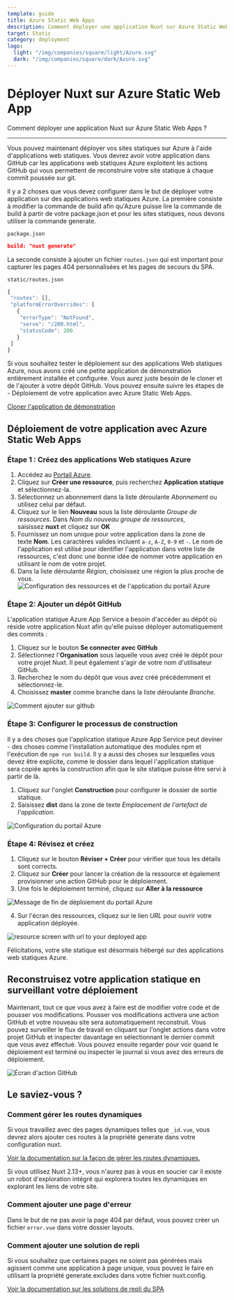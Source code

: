```yaml
---
template: guide
title: Azure Static Web Apps
description: Comment déployer une application Nuxt sur Azure Static Web Apps ?
target: Static
category: deployment
logo:
  light: "/img/companies/square/light/Azure.svg"
  dark: "/img/companies/square/dark/Azure.svg"
---
```

# Déployer Nuxt sur Azure Static Web App

Comment déployer une application Nuxt sur Azure Static Web Apps ?

---

Vous pouvez maintenant déployer vos sites statiques sur Azure à l'aide d'applications web statiques. Vous devrez avoir votre application dans GitHub car les applications web statiques Azure exploitent les actions GitHub qui vous permettent de reconstruire votre site statique à chaque commit poussée sur git.

Il y a 2 choses que vous devez configurer dans le but de déployer votre application sur des applications web statiques Azure. La première consiste à modifier la commande de build afin qu'Azure puisse lire la commande de build à partir de votre package.json et pour les sites statiques, nous devons utiliser la commande generate.

`package.json`

```json
build: "nuxt generate"
```

La seconde consiste à ajouter un fichier `routes.json` qui est important pour capturer les pages 404 personnalisées et les pages de secours du SPA.

`static/routes.json`

```jsx
{
 "routes": [],
 "platformErrorOverrides": [
   {
    "errorType": "NotFound",
    "serve": "/200.html",
    "statusCode": 200
   }
 ]
}
```

Si vous souhaitez tester le déploiement sur des applications Web statiques Azure, nous avons créé une petite application de démonstration entièrement installée et configurée. Vous aurez juste besoin de le cloner et de l'ajouter à votre dépôt GitHub. Vous pouvez ensuite suivre les étapes de - Déploiement de votre application avec Azure Static Web Apps.

[Cloner l'application de démonstration](https://github.com/debs-obrien/nuxtjs-azure-static-app)

## Déploiement de votre application avec Azure Static Web Apps

### Étape 1 : **Créez des applications Web statiques Azure**

1. Accédez au [Portail Azure](https://portal.azure.com/).
2. Cliquez sur **Créer une ressource**, puis recherchez **Application statique** et sélectionnez-la.
3. Sélectionnez un abonnement dans la liste déroulante *Abonnement* ou utilisez celui par défaut.
4. Cliquez sur le lien **Nouveau** sous la liste déroulante *Groupe de ressources*. Dans *Nom du nouveau groupe de ressources*, saisissez **nuxt** et cliquez sur **OK**
5. Fournissez un nom unique pour votre application dans la zone de texte **Nom**. Les caractères valides incluent `a-z`, `A-Z`, `0-9` et `-`. Le nom de l'application est utilisé pour identifier l'application dans votre liste de ressources, c'est donc une bonne idée de nommer votre application en utilisant le nom de votre projet.
6. Dans la liste déroulante *Région*, choisissez une région la plus proche de vous.
![Configuration des ressources et de l'application du portail Azure](https://user-images.githubusercontent.com/13063165/82118135-71891b00-9775-11ea-8284-aa94d17a3bc3.png)

### Étape 2: **Ajouter un dépôt GitHub**

L'application statique Azure App Service a besoin d'accéder au dépôt où réside votre application Nuxt afin qu'elle puisse déployer automatiquement des commits :

1. Cliquez sur le bouton **Se connecter avec GitHub**
2. Sélectionnez l'**Organisation** sous laquelle vous avez créé le dépôt pour votre projet Nuxt. Il peut également s'agir de votre nom d'utilisateur GitHub.
3. Recherchez le nom du dépôt que vous avez créé précédemment et sélectionnez-le.
4. Choisissez **master** comme branche dans la liste déroulante *Branche*.

![Comment ajouter sur github](https://user-images.githubusercontent.com/13063165/82118359-38ea4100-9777-11ea-9c5e-7ba5c4da708e.png)

### Étape 3: **Configurer le processus de construction**

Il y a des choses que l'application statique Azure App Service peut deviner - des choses comme l'installation automatique des modules npm et l'exécution de `npm run build`. Il y a aussi des choses sur lesquelles vous devez être explicite, comme le dossier dans lequel l'application statique sera copiée après la construction afin que le site statique puisse être servi à partir de là.

1. Cliquez sur l'onglet **Construction** pour configurer le dossier de sortie statique.
2. Saisissez **dist** dans la zone de texte *Emplacement de l'artefact de l'application*.

![Configuration du portail Azure](https://user-images.githubusercontent.com/13063165/82118277-71d5e600-9776-11ea-88ad-48cf0793905d.png)

### Étape 4: **Révisez et créez**

1. Cliquez sur le bouton **Réviser + Créer** pour vérifier que tous les détails sont corrects.
2. Cliquez sur **Créer** pour lancer la création de la ressource et également provisionner une action GitHub pour le déploiement.
3. Une fois le déploiement terminé, cliquez sur **Aller à la ressource**

![Message de fin de déploiement du portail Azure](https://user-images.githubusercontent.com/13063165/82118390-67681c00-9777-11ea-9778-671dc768393e.png)

4. Sur l'écran des ressources, cliquez sur le lien *URL* pour ouvrir votre application déployée.

![resource screen with url to your deployed app](https://user-images.githubusercontent.com/13063165/82118042-d001c980-9774-11ea-94f5-57d995aa5391.png)

Félicitations, votre site statique est désormais hébergé sur des applications web statiques Azure.

## Reconstruisez votre application statique en surveillant votre déploiement

Maintenant, tout ce que vous avez à faire est de modifier votre code et de pousser vos modifications. Pousser vos modifications activera une action GitHub et votre nouveau site sera automatiquement reconstruit. Vous pouvez surveiller le flux de travail en cliquant sur l'onglet actions dans votre projet GitHub et inspecter davantage en sélectionnant le dernier commit que vous avez effectué. Vous pouvez ensuite regarder pour voir quand le déploiement est terminé ou inspecter le journal si vous avez des erreurs de déploiement.

![Écran d'action GitHub](https://user-images.githubusercontent.com/13063165/82118249-34715880-9776-11ea-92e2-dbd21bbf7cb6.png)

## Le saviez-vous ?

### **Comment gérer les routes dynamiques**

Si vous travaillez avec des pages dynamiques telles que `_id.vue`, vous devrez alors ajouter ces routes à la propriété generate dans votre configuration nuxt.

[Voir la documentation sur la façon de gérer les routes dynamiques.](/docs/configuration-glossary/configuration-generate#routes)

<div class="Alert">
Si vous utilisez Nuxt 2.13+, vous n'aurez pas à vous en soucier car il existe un robot d'exploration intégré qui explorera toutes les dynamiques en explorant les liens de votre site.
</div>

### Comment ajouter une page d'erreur

Dans le but de ne pas avoir la page 404 par défaut, vous pouvez créer un fichier `error.vue` dans votre dossier layouts.

### Comment ajouter une solution de repli

Si vous souhaitez que certaines pages ne soient pas générées mais agissent comme une application à page unique, vous pouvez le faire en utilisant la propriété generate.excludes dans votre fichier nuxt.config.

[Voir la documentation sur les solutions de repli du SPA](/docs/configuration-glossary/configuration-generate#exclude)
